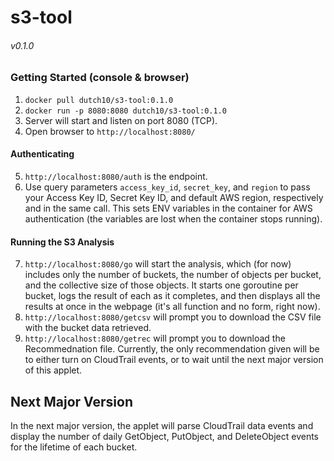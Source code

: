 # s3-tool 
###### v0.1.0

### Getting Started (console & browser)

1. `docker pull dutch10/s3-tool:0.1.0`
2. `docker run -p 8080:8080 dutch10/s3-tool:0.1.0`
3. Server will start and listen on port 8080 (TCP).
4. Open browser to `http://localhost:8080/`

#### Authenticating

5. `http://localhost:8080/auth` is the endpoint.
6. Use query parameters `access_key_id`, `secret_key`, and `region` to pass your Access Key ID, Secret Key ID, and default AWS region, respectively and in the same call. This sets ENV variables in the container for AWS authentication (the variables are lost when the container stops running).

#### Running the S3 Analysis

7. `http://localhost:8080/go` will start the analysis, which (for now) includes only the number of buckets, the number of objects per bucket, and the collective size of those objects. It starts one goroutine per bucket, logs the result of each as it completes, and then displays all the results at once in the webpage (it's all function and no form, right now). 
8. `http://localhost:8080/getcsv` will prompt you to download the CSV file with the bucket data retrieved.
9. `http://localhost:8080/getrec` will prompt you to download the Recommednation file. Currently, the only recommendation given will be to either turn on CloudTrail events, or to wait until the next major version of this applet. 

## Next Major Version

In the next major version, the applet will parse CloudTrail data events and display the number of daily GetObject, PutObject, and DeleteObject events for the lifetime of each bucket. 
